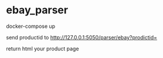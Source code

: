 # ebay_parser
docker-compose up

send productid to http://127.0.0.1:5050/parser/ebay?prodictid=

return html your product page

